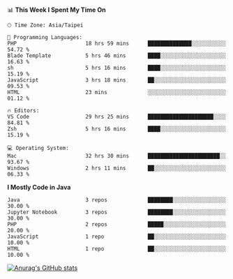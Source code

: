 <!--### Hi there 👋-->

<!--
**treevel/treevel** is a ✨ _special_ ✨ repository because its `README.md` (this file) appears on your GitHub profile.

Here are some ideas to get you started:

- 🔭 I’m currently working on ...
- 🌱 I’m currently learning ...
- 👯 I’m looking to collaborate on ...
- 🤔 I’m looking for help with ...
- 💬 Ask me about ...
- 📫 How to reach me: ...
- 😄 Pronouns: ...
- ⚡ Fun fact: ...
-->

<!--START_SECTION:waka-->
📊 **This Week I Spent My Time On** 

```text
🕑︎ Time Zone: Asia/Taipei

💬 Programming Languages: 
PHP                      18 hrs 59 mins      ██████████████░░░░░░░░░░░   54.72 % 
Blade Template           5 hrs 46 mins       ████░░░░░░░░░░░░░░░░░░░░░   16.63 % 
sh                       5 hrs 16 mins       ████░░░░░░░░░░░░░░░░░░░░░   15.19 % 
JavaScript               3 hrs 18 mins       ██░░░░░░░░░░░░░░░░░░░░░░░   09.53 % 
HTML                     23 mins             ░░░░░░░░░░░░░░░░░░░░░░░░░   01.12 % 

🔥 Editors: 
VS Code                  29 hrs 25 mins      █████████████████████░░░░   84.81 % 
Zsh                      5 hrs 16 mins       ████░░░░░░░░░░░░░░░░░░░░░   15.19 % 

💻 Operating System: 
Mac                      32 hrs 30 mins      ███████████████████████░░   93.67 % 
Windows                  2 hrs 11 mins       ██░░░░░░░░░░░░░░░░░░░░░░░   06.33 % 
```

**I Mostly Code in Java** 

```text
Java                     3 repos             ████████░░░░░░░░░░░░░░░░░   30.00 % 
Jupyter Notebook         3 repos             ████████░░░░░░░░░░░░░░░░░   30.00 % 
PHP                      2 repos             █████░░░░░░░░░░░░░░░░░░░░   20.00 % 
JavaScript               1 repo              ██░░░░░░░░░░░░░░░░░░░░░░░   10.00 % 
HTML                     1 repo              ██░░░░░░░░░░░░░░░░░░░░░░░   10.00 % 
```




<!--END_SECTION:waka-->

<!-- GitHub Stats Card-->
[![Anurag's GitHub stats](https://github-readme-stats.vercel.app/api?username=treevel&show_icons=true&theme=monokai&count_private=true)](https://github.com/anuraghazra/github-readme-stats)

